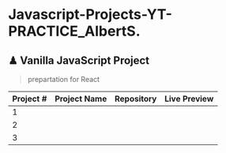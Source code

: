 # Javascript-Projects-YT-PRACTICE_AlbertS.

## ♟ Vanilla JavaScript Project 
>prepartation for React


| Project # | Project Name | Repository	  |  Live Preview |
|-----------|--------------|--------------|---------------|
|     1     |              |              |               |
|     2     |              |              |               |
|     3     |              |              |               | 
